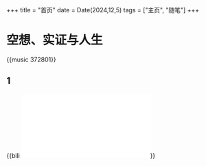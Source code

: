 +++
title = "首页"
date = Date(2024,12,5)
tags = ["主页", "随笔"]
+++

# 空想、实证与人生

{{music 372801}}

## 1

{{bili <iframe src="//player.bilibili.com/player.html?isOutside=true&aid=113230085162774&bvid=BV11FxaeWE6L&cid=26087067152&p=1" scrolling="no" border="0" frameborder="no" framespacing="0" allowfullscreen="true"></iframe>}}

